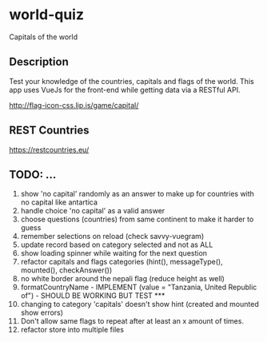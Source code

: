 # world-quiz
Capitals of the world

## Description
Test your knowledge of the countries, capitals and flags of the world. This app uses VueJs for the front-end while getting data via a RESTful API.

http://flag-icon-css.lip.is/game/capital/

## REST Countries
https://restcountries.eu/

## TODO: ...
1. show 'no capital' randomly as an answer to make up for countries with no capital like antartica
2. handle choice 'no capital' as a valid answer
3. choose questions (countries) from same continent to make it harder to guess
4. remember selections on reload (check savvy-vuegram)
5. update record based on category selected and not as ALL
6. show loading spinner while waiting for the next question
7. refactor capitals and flags categories (hint(), messageType(), mounted(), checkAnswer())
8. no white border around the nepali flag (reduce height as well)
9. formatCountryName - IMPLEMENT (value = "Tanzania, United Republic of") - SHOULD BE WORKING BUT TEST ***
10. changing to category 'capitals' doesn't show hint (created and mounted show errors)
11. Don't allow same flags to repeat after at least an x amount of times.
12. refactor store into multiple files
